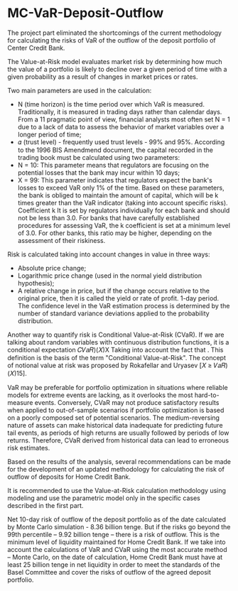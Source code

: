 # MC-VaR-Deposit-Outflow
The project part eliminated the shortcomings of the current methodology for calculating the risks of VaR of the outflow of the deposit portfolio of Center Credit Bank.

The Value-at-Risk model evaluates market risk by determining how much the value of a portfolio is likely to decline over a given period of time with a given probability as a result of changes in market prices or rates.

Two main parameters are used in the calculation:
- N (time horizon) is the time period over which VaR is measured.
Traditionally, it is measured in trading days rather than calendar days. From a 11
pragmatic point of view, financial analysts most often set N = 1 due to a lack of data to assess the behavior of market variables over a longer period of time;
- 𝛼 (trust level) - frequently used trust levels - 99% and 95%.
According to the 1996 BIS Amendmend document, the capital recorded in the
trading book must be calculated using two parameters:
- N = 10: This parameter means that regulators are focusing on the potential
losses that the bank may incur within 10 days;
- X = 99: This parameter indicates that regulators expect the bank's losses
to exceed VaR only 1% of the time.
Based on these parameters, the bank is obliged to maintain the amount of capital,
which will be k times greater than the VaR indicator (taking into account specific risks). Coefficient k It is set by regulators individually for each bank and should not be less than 3.0. For banks that have carefully established procedures for assessing VaR, the k coefficient is set at a minimum level of 3.0. For other banks, this ratio may be
higher, depending on the assessment of their riskiness.

Risk is calculated taking into account changes in value in three ways:
- Absolute price change;
- Logarithmic price change (used in the normal yield distribution hypothesis);
- A relative change in price, but if the change occurs relative to the original price, then it is called the yield or rate of profit. 1-day period.
The confidence level in the VaR estimation process is determined by the number of standard variance deviations applied to the probability distribution.

Another way to quantify risk is Conditional Value-at-Risk (CVaR). If we are talking about random variables with continuous distribution functions, it is a conditional expectation 𝐶𝑉𝑎𝑅)(𝑋)X Taking into account the fact that . This definition is the basis of the term "Conditional Value-at-Risk". The concept of notional value at risk was proposed by Rokafellar and Uryasev [𝑋 ≥ 𝑉𝑎𝑅)(𝑋)15].

VaR may be preferable for portfolio optimization in situations where reliable models for extreme events are lacking, as it overlooks the most hard-to-measure events. Conversely, CVaR may not produce satisfactory results when applied to out-of-sample scenarios if portfolio optimization is based on a poorly composed set of potential scenarios. The medium-reversing nature of assets can make historical data inadequate for predicting future tail events, as periods of high returns are usually followed by periods of low returns. Therefore, CVaR derived from historical data can lead to erroneous risk estimates.

Based on the results of the analysis, several recommendations can be made for the development of an updated methodology for calculating the risk of outflow of deposits for Home Credit Bank.

It is recommended to use the Value-at-Risk calculation methodology using modeling and use the parametric model only in the specific cases described in the first part.

Net 10-day risk of outflow of the deposit portfolio as of the date calculated by Monte Carlo simulation - 8.36 billion tenge. But if the risks go beyond the 99th percentile – 9.92 billion tenge – there is a risk of outflow. This is the minimum level of liquidity maintained for Home Credit Bank.
If we take into account the calculations of VaR and CVaR using the most accurate method – Monte Carlo, on the date of calculation, Home Credit Bank must have at least 25 billion tenge in net liquidity in order to meet the standards of the Basel Committee and cover the risks of outflow of the agreed deposit portfolio.
